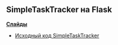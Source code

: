 ## SimpleTaskTracker на Flask

**[Слайды](https://dbeliakov.github.io/mipt-web-2016/lections/05/slides/)**

* [Исходный код SimpleTaskTracker](examples/tasktracker)

